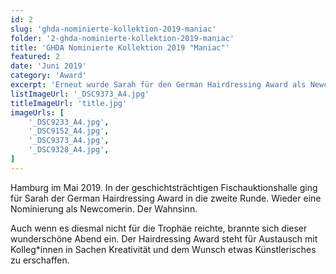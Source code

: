 ```yaml
---
id: 2
slug: 'ghda-nominierte-kollektion-2019-maniac'
folder: '2-ghda-nominierte-kollektion-2019-maniac'
title: 'GHDA Nominierte Kollektion 2019 "Maniac"'
featured: 2
date: 'Juni 2019'
category: 'Award'
excerpt: 'Erneut wurde Sarah für den German Hairdressing Award als Newcomerin nominiert'
listImageUrl: '_DSC9373_A4.jpg'
titleImageUrl: 'title.jpg'
imageUrls: [
    '_DSC9233_A4.jpg',
    '_DSC9152_A4.jpg',
    '_DSC9373_A4.jpg',
    '_DSC9328_A4.jpg',
]
---
```

Hamburg im Mai 2019. In der geschichtsträchtigen Fischauktionshalle ging für Sarah der German Hairdressing Award in die zweite Runde. Wieder eine Nominierung als Newcomerin. Der Wahnsinn. 

Auch wenn es diesmal nicht für die Trophäe reichte, brannte sich dieser wunderschöne Abend ein. Der Hairdressing Award steht für Austausch mit Kolleg*innen in Sachen Kreativität und dem Wunsch etwas Künstlerisches zu erschaffen.
